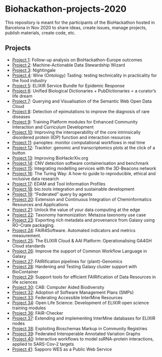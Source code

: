# Biohackathon-projects-2020
This repository is meant for the participants of the BioHackathon hosted in Barcelona in Nov 2020 to share ideas, create issues, manage projects, publish materials, create code, etc.

## Projects

* [Project 1](project/1): Follow-up analysis on BioHackathon-Europe outcomes
* [Project 2](project/2): Machine-Actionable Data Stewardship Wizard
* [Project 3](project/3): Nightingale
* [Project 4](project/4): Wine (Ontology) Tasting: testing technicality in practicality for the food industry
* [Project 5](project/5): ELIXIR Service Bundle for Epidemic Response
* [Project 6](project/6): Unified Biological Dictionaries + PubDictionaries = a curator’s life dream
* [Project 7](project/7): Querying and Visualisation of the Semantic Web Open Data Cloud
* [Project 8](project/8): Detection of epimutations to improve the diagnosis of rare diseases
* [Project 9](project/9): Training Platform modules for Enhanced Community Interaction and Curriculum Development
* [Project 10](project/10): Improving the interoperability of the core intrinsically disordered protein (IDP) function and interaction resources
* [Project 11](project/11): panoptes: monitor computational workflows in real time
* [Project 12](project/12): Tracktor: genomic and transcriptomics plots at the click of a button
* [Project 13](project/13): Improving BioHackrXiv.org
* [Project 14](project/14): CNV detection software containerisation and benchmark
* [Project 15](project/15): Integrating modelling services with the 3D-Beacons network
* [Project 16](project/16): The Turing Way: A how-to guide to reproducible, ethical and inclusive data research
* [Project 17](project/17): EDAM and Tool Information Profiles
* [Project 18](project/18): bio.tools integration and sustainable development
* [Project 19](project/19): “Federated” query by agents
* [Project 20](project/20): Extension and Continuous Integration of Cheminformatics Resources and Applications
* [Project 21](project/21): Unlock the value of your data computing at the edge
* [Project 22](project/22): Taxonomy harmonization: Metazoa taxonomy use case
* [Project 23](project/23): Exporting rich metadata and provenance from Galaxy using RO-Crate packaging.
* [Project 24](project/24): FAIR4Software. Automated indicators and metrics measurement.
* [Project 25](project/25): The ELIXIR Cloud & AAI Platform: Operationalising GA4GH Cloud standards
* [Project 26](project/26): Improve the support of Common Workflow Language in Galaxy
* [Project 27](project/27): FAIRification pipelines for (plant)-Genomics
* [Project 28](project/28): Hardening and Testing Galaxy cluster support with BioContainer
* [Project 29](project/29): Support tools for efficient FAIRification of Data Resources in life sciences
* [Project 30](project/30): CAB: Computer Aided Biodiversity
* [Project 32](project/32): Adoption of Software Management Plans (SMPs)
* [Project 33](project/33): Federating Accessible InterMine Resources
* [Project 34](project/34): Open Life Science: Development of ELIXIR open science training modules
* [Project 36](project/36): FAIR-Checker
* [Project 37](project/37): Extending and implementing InterMine databases for ELIXIR nodes
* [Project 38](project/38): Exploiting Bioschemas Markup in Community Registries
* [Project 39](project/39): Federated Interoperable Annotated Variation Graphs
* [Project 40](project/40): Interactive workflows to model ssRNA-protein interactions, applied to SARS-Cov-2 targets
* [Project 41](project/41): Sapporo WES as a Public Web Service
